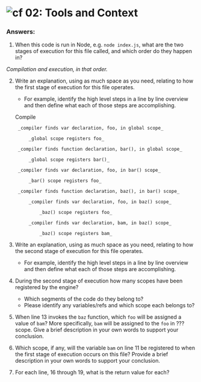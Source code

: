 ![cf](https://i.imgur.com/7v5ASc8.png) 02: Tools and Context
======

### Answers:
1. When this code is run in Node, e.g. `node index.js`, what are the two stages of execution for this file called, and which order do they happen in?

_Compilation and execution, in that order._

2. Write an explanation, using as much space as you need, relating to how the first stage of execution for this file operates.
    - For example, identify the high level steps in a line by line overview and then define what each of those steps are accomplishing.
    
    Compile
    
        _compiler finds var declaration, foo, in global scope_

            _global scope registers foo_

        _compiler finds function declaration, bar(), in global scope_

            _global scope registers bar()_

        _compiler finds var declaration, foo, in bar() scope_

            _bar() scope registers foo_

        _compiler finds function declaration, baz(), in bar() scope_

            _compiler finds var declaration, foo, in baz() scope_

                _baz() scope registers foo_

            _compiler finds var declaration, bam, in baz() scope_

                _baz() scope registers bam_

3. Write an explanation, using as much space as you need, relating to how the second stage of execution for this file operates.
    - For example, identify the high level steps in a line by line overview and then define what each of those steps are accomplishing.

4. During the second stage of execution how many scopes have been registered by the engine?
    - Which segments of the code do they belong to?
    - Please identify any variables/refs and which scope each belongs to?

5. When line 13 invokes the `baz` function, which `foo` will be assigned a value of `bam`? More specifically, `bam` will be assigned to the `foo` in ??? scope. Give a brief description in your own words to support your conclusion.

6. Which scope, if any, will the variable `bam` on line 11 be registered to when the first stage of execution occurs on this file? Provide a brief description in your own words to support your conclusion.

7. For each line, 16 through 19, what is the return value for each?
